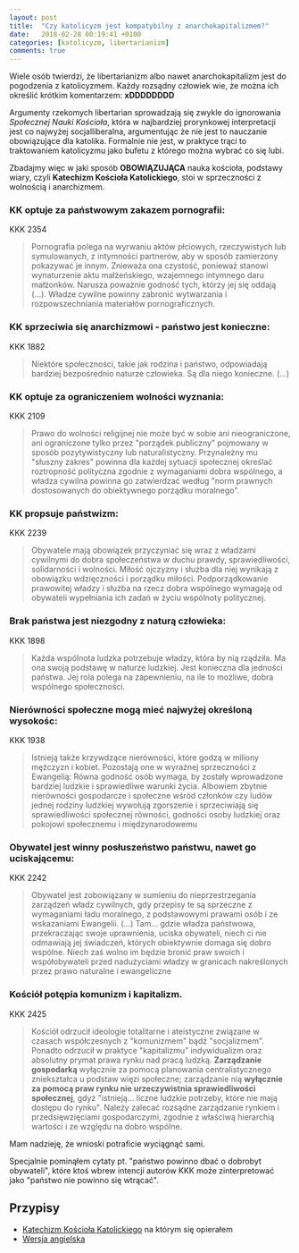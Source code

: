 ```yaml
---
layout: post
title:  "Czy katolicyzm jest kompatybilny z anarchokapitalizmem?"
date:   2018-02-28 00:19:41 +0100
categories: [katolicyzm, libertarianizm]
comments: true
---
```


Wiele osób twierdzi, że libertarianizm albo nawet anarchokapitalizm jest do pogodzenia z katolicyzmem.
Każdy rozsądny człowiek wie, że można ich określić krótkim komentarzem: **xDDDDDDDD**

Argumenty rzekomych libertarian sprowadzają się zwykle do ignorowania _Społecznej Nauki Kościoła_, która w najbardziej prorynkowej interpretacji jest co najwyżej socjalliberalna, argumentując że nie jest to nauczanie obowiązujące dla katolika. Formalnie nie jest, w praktyce trąci to traktowaniem katolicyzmu jako bufetu z którego można wybrać co się lubi.

Zbadajmy więc w jaki sposób **OBOWIĄZUJĄCA** nauka kościoła, podstawy wiary, czyli **Katechizm Kościoła Katolickiego**, stoi w sprzeczności z wolnością i anarchizmem.

### KK optuje za państwowym zakazem pornografii:
KKK 2354 
> Pornografia polega na wyrwaniu aktów płciowych, rzeczywistych lub symulowanych, z intymności partnerów, aby w sposób zamierzony pokazywać je innym. Znieważa ona czystość, ponieważ stanowi wynaturzenie aktu małżeńskiego, wzajemnego intymnego daru małżonków. Narusza poważnie godność tych, którzy jej się oddają (...). Władze cywilne powinny zabronić wytwarzania i rozpowszechniania materiałów pornograficznych.

### KK sprzeciwia się anarchizmowi - państwo jest konieczne:
KKK 1882 
> Niektóre społeczności, takie jak rodzina i państwo, odpowiadają bardziej bezpośrednio naturze człowieka. Są dla niego konieczne. (...)

### KK optuje za ograniczeniem wolności wyznania:
KKK 2109 
> Prawo do wolności religijnej nie może być w sobie ani nieograniczone, ani ograniczone tylko przez "porządek publiczny" pojmowany w sposób pozytywistyczny lub naturalistyczny. Przynależny mu "słuszny zakres" powinna dla każdej sytuacji społecznej określać roztropność polityczna zgodnie z wymaganiami dobra wspólnego, a władza cywilna powinna go zatwierdzać według "norm prawnych dostosowanych do obiektywnego porządku moralnego".

### KK propsuje państwizm:
KKK 2239 
> Obywatele mają obowiązek przyczyniać się wraz z władzami cywilnymi do dobra społeczeństwa w duchu prawdy, sprawiedliwości, solidarności i wolności. Miłość ojczyzny i służba dla niej wynikają z obowiązku wdzięczności i porządku miłości. Podporządkowanie prawowitej władzy i służba na rzecz dobra wspólnego wymagają od obywateli wypełniania ich zadań w życiu wspólnoty politycznej.

### Brak państwa jest niezgodny z naturą człowieka:
KKK 1898 
> Każda wspólnota ludzka potrzebuje władzy, która by nią rządziła. Ma ona swoją podstawę w naturze ludzkiej. Jest konieczna dla jedności państwa. Jej rola polega na zapewnieniu, na ile to możliwe, dobra wspólnego społeczności.

### Nierówności społeczne mogą mieć najwyżej określoną wysokośc:
KKK 1938 
> Istnieją także krzywdzące nierówności, które godzą w miliony mężczyzn i kobiet. Pozostają one w wyraźnej sprzeczności z Ewangelią:
Równa godność osób wymaga, by zostały wprowadzone bardziej ludzkie i sprawiedliwe warunki życia. Albowiem zbytnie nierówności gospodarcze i społeczne wśród członków czy ludów jednej rodziny ludzkiej wywołują zgorszenie i sprzeciwiają się sprawiedliwości społecznej równości, godności osoby ludzkiej oraz pokojowi społecznemu i międzynarodowemu

### Obywatel jest winny posłuszeństwo państwu, nawet go uciskającemu:
KKK 2242
> Obywatel jest zobowiązany w sumieniu do nieprzestrzegania zarządzeń władz cywilnych, gdy przepisy te są sprzeczne z wymaganiami ładu moralnego, z podstawowymi prawami osób i ze wskazaniami Ewangelii. (...)
Tam... gdzie władza państwowa, przekraczając swoje uprawnienia, uciska obywateli, niech ci nie odmawiają jej świadczeń, których obiektywnie domaga się dobro wspólne. Niech zaś wolno im będzie bronić praw swoich i współobywateli przed nadużyciami władzy w granicach nakreślonych przez prawo naturalne i ewangeliczne

### Kościół potępia komunizm i kapitalizm.
KKK 2425 
> Kościół odrzucił ideologie totalitarne i ateistyczne związane w czasach współczesnych z "komunizmem" bądź "socjalizmem". Ponadto odrzucił w praktyce "kapitalizmu" indywidualizm oraz absolutny prymat prawa rynku nad pracą ludzką. **Zarządzanie gospodarką** wyłącznie za pomocą planowania centralistycznego zniekształca u podstaw więzi społeczne; zarządzanie nią **wyłącznie za pomocą praw rynku nie urzeczywistnia sprawiedliwości społecznej**, gdyż "istnieją... liczne ludzkie potrzeby, które nie mają dostępu do rynku". Należy zalecać rozsądne zarządzanie rynkiem i przedsięwzięciami gospodarczymi, zgodnie z właściwą hierarchią wartości i ze względu na dobro wspólne.

Mam nadzieję, że wnioski potraficie wyciągnąć sami.

Specjalnie pominąłem cytaty pt. "państwo powinno dbać o dobrobyt obywateli", które ktoś wbrew intencji autorów KKK może zinterpretować jako "państwo nie powinno się wtrącać".

## Przypisy

* [Katechizm Kościoła Katolickiego](http://www.katechizm.opoka.org.pl/) na którym się opierałem
* [Wersja angielska](http://www.vatican.va/archive/ENG1104/_INDEX.HTM)